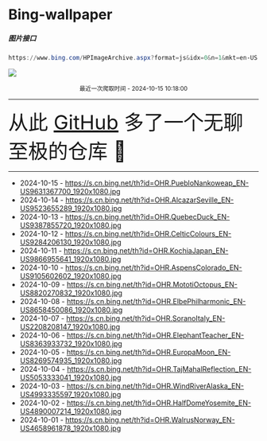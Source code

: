 # Bing-wallpaper

##### 图片接口

```powershell
https://www.bing.com/HPImageArchive.aspx?format=js&idx=0&n=1&mkt=en-US
```

 ![](https://s.cn.bing.net/th?id=OHR.PuebloNankoweap_EN-US9631367700_1920x1080.jpg)

<p align='center' >
    <small>
        最近一次爬取时间 - 2024-10-15 10:18:00
    </small>
    <br>
    <hr>
    <font size=7>
        <small>
           从此 <a href='https://github.com/'>GitHub</a> 多了一个无聊至极的仓库  🍳
        </small>
    </font>
    <hr>
</p>


- 2024-10-15 - https://s.cn.bing.net/th?id=OHR.PuebloNankoweap_EN-US9631367700_1920x1080.jpg 
- 2024-10-14 - https://s.cn.bing.net/th?id=OHR.AlcazarSeville_EN-US9523655289_1920x1080.jpg 
- 2024-10-13 - https://s.cn.bing.net/th?id=OHR.QuebecDuck_EN-US9387855720_1920x1080.jpg 
- 2024-10-12 - https://s.cn.bing.net/th?id=OHR.CelticColours_EN-US9284206130_1920x1080.jpg 
- 2024-10-11 - https://s.cn.bing.net/th?id=OHR.KochiaJapan_EN-US9866955641_1920x1080.jpg 
- 2024-10-10 - https://s.cn.bing.net/th?id=OHR.AspensColorado_EN-US9105602602_1920x1080.jpg 
- 2024-10-09 - https://s.cn.bing.net/th?id=OHR.MototiOctopus_EN-US8820270832_1920x1080.jpg 
- 2024-10-08 - https://s.cn.bing.net/th?id=OHR.ElbePhilharmonic_EN-US8658450086_1920x1080.jpg 
- 2024-10-07 - https://s.cn.bing.net/th?id=OHR.SoranoItaly_EN-US2208208147_1920x1080.jpg 
- 2024-10-06 - https://s.cn.bing.net/th?id=OHR.ElephantTeacher_EN-US8363933732_1920x1080.jpg 
- 2024-10-05 - https://s.cn.bing.net/th?id=OHR.EuropaMoon_EN-US8269574935_1920x1080.jpg 
- 2024-10-04 - https://s.cn.bing.net/th?id=OHR.TajMahalReflection_EN-US5053333041_1920x1080.jpg 
- 2024-10-03 - https://s.cn.bing.net/th?id=OHR.WindRiverAlaska_EN-US4993335597_1920x1080.jpg 
- 2024-10-02 - https://s.cn.bing.net/th?id=OHR.HalfDomeYosemite_EN-US4890007214_1920x1080.jpg 
- 2024-10-01 - https://s.cn.bing.net/th?id=OHR.WalrusNorway_EN-US4658961878_1920x1080.jpg 
